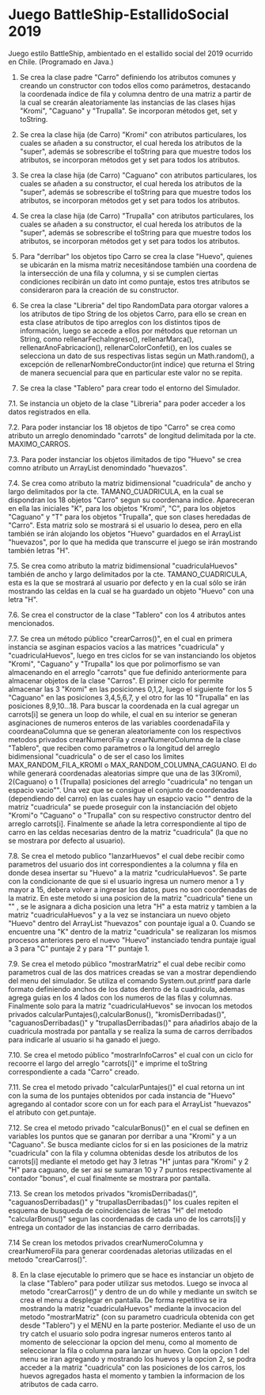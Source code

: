 # Juego BattleShip-EstallidoSocial 2019

Juego estilo BattleShip, ambientado en el estallido social del 2019 ocurrido en Chile. (Programado en Java.)

1. Se crea la clase padre "Carro" definiendo los atributos comunes y creando un constructor con todos ellos como parámetros, destacando la coordenada índice de fila y columna dentro de una matriz a partir de la cual se crearán aleatoriamente las instancias de las clases hijas "Kromi", "Caguano" y "Trupalla". Se incorporan métodos get, set y toString.

2. Se crea la clase hija (de Carro) "Kromi" con atributos particulares, los cuales se añaden a su constructor, el cual hereda los atributos de la "super", además se sobrescribe el toString para que muestre todos los atributos, se incorporan métodos get y set para todos los atributos.

3. Se crea la clase hija (de Carro) "Caguano" con atributos particulares, los cuales se añaden a su constructor, el cual hereda los atributos de la "super", además se sobrescribe el toString para que muestre todos los atributos, se incorporan métodos get y set para todos los atributos.

4. Se crea la clase hija (de Carro) "Trupalla" con atributos particulares, los cuales se añaden a su constructor, el cual hereda los atributos de la "super", además se sobrescribe el toString para que muestre todos los atributos, se incorporan métodos get y set para todos los atributos.

5. Para "derribar" los objetos tipo Carro se crea la clase "Huevo", quienes se ubicarán en la misma matriz necesitándose también una coordena de la intersección de una fila y columna, y si se cumplen ciertas condiciones recibirán un dato int como puntaje, estos tres atributos se consideraron para la creación de su constructor.

6. Se crea la clase "Libreria" del tipo RandomData para otorgar valores a los atributos de tipo String de los objetos Carro, para ello se crean en esta clase atributos de tipo arreglos con los distintos tipos de información, luego se accede a ellos por métodos que retornan un String, como rellenarFechaIngreso(), rellenarMarca(), rellenarAnoFabricacion(), rellenarColorConfeti(), en los cuales se selecciona un dato de sus respectivas listas según un Math.random(), a excepción de rellenarNombreConductor(int indice) que returna el String de manera secuencial para que en particular este valor no se repita.

7. Se crea la clase "Tablero" para crear todo el entorno del Simulador.

7.1. Se instancia un objeto de la clase "Libreria" para poder acceder a los datos registrados en ella.

7.2. Para poder instanciar los 18 objetos de tipo "Carro" se crea como atributo un arreglo denomindado "carrots" de longitud delimitada por la cte. MAXIMO_CARROS.

7.3. Para poder instanciar los objetos ilimitados de tipo "Huevo" se crea comno atributo un ArrayList denomindado "huevazos".

7.4. Se crea como atributo la matriz bidimensional "cuadricula" de ancho y largo delimitados por la cte. TAMANO_CUADRICULA, en la cual se dispondran los 18 objetos "Carro" segun su coordenana indice. Apareceran en ella las iniciales "K", para los objetos "Kromi", "C", para los objetos "Caguano" y "T" para los objetos "Trupalla", que son clases heredadas de "Carro". Esta matriz solo se mostrará si el usuario lo desea, pero en ella también se irán alojando los objetos "Huevo" guardados en el ArrayList "huevazos", por lo que ha medida que transcurre el juego se irán mostrando también letras "H".

7.5. Se crea como atributo la matriz bidimensional "cuadriculaHuevos" también de ancho y largo delimitados por la cte. TAMANO_CUADRICULA, esta es la que se mostrará al usuario por defecto y en la cual sólo se irán mostrando las celdas en la cual se ha guardado un objeto "Huevo" con una letra "H".

7.6. Se crea el constructor de la clase "Tablero" con los 4 atributos antes mencionados.

7.7. Se crea un método público "crearCarros()", en el cual en primera instancia se asginan espacios vacíos a las matrices "cuadricula" y "cuadriculaHuevos", luego en tres ciclos for se van instanciando los objetos "Kromi", "Caguano" y "Trupalla" los que por polimorfismo se van almacenando en el arreglo "carrots" que fue definido anteriormente para almacenar objetos de la clase "Carros". El primer ciclo for permite almacenar las 3 "Kromi" en las posiciones 0,1,2, luego el siguiente for los 5 "Caguano" en las posiciones 3,4,5,6,7, y el otro for las 10 "Trupalla" en las posiciones 8,9,10...18. Para buscar la coordenada en la cual agregar un carrots[i] se genera un loop do while, el cual en su interior se generan asginaciones de numeros enteros de las variables coordenadaFila y coordeanaColumna que se generan aleatoriamente con los respectivos metodos privados crearNumeroFila y crearNumeroColumna de la clase "Tablero", que reciben como parametros o la longitud del arreglo bidimensional "cuadricula" o de ser el caso los limites MAX_RANDOM_FILA_KROMI o MAX_RANDOM_COLUMNA_CAGUANO. El do while generará coordenadas aleatorias simpre que una de las 3(Kromi), 2(Caguano) o 1 (Trupalla) posiciones del arreglo "cuadricula" no tengan un espacio vacio"". Una vez que se consigue el conjunto de coordenadas (dependiendo del carro) en las cuales hay un esapcio vacio "" dentro de la matriz "cuadricula" se puede proseguir con la instanciación del objeto "Kromi"o "Caguano" o "Trupalla" con su respectivo constructor dentro del arreglo carrots[i]. Finalmente se añade la letra correspondiente al tipo de carro en las celdas necesarias dentro de la matriz "cuadricula" (la que no se mostrara por defecto al usuario).

7.8. Se crea el metodo publico "lanzarHuevos" el cual debe recibir como parametros del usuario dos int correspondientes a la columna y fila en donde desea insertar su "Huevo" a la matriz "cudriculaHuevos". Se parte con la condicionante de que si el usuario ingresa un numero menor a 1 y mayor a 15, debera volver a ingresar los datos, pues no son coordenadas de la matriz. En este metodo si una posicion de la matriz "cuadricula" tiene un "" , se le asignara a dicha posicion una letra "H" a esta matriz y tambien a la matriz "cuadriculaHuevos" y a la vez se instanciara un nuevo objeto "Huevo" dentro del ArrayList "huevazos" con pountaje igual a 0. Cuando se encuentre una "K" dentro de la matriz "cuadricula" se realizaran los mismos procesos anteriores pero el nuevo "Huevo" instanciado tendra puntaje igual a 3 para "C" puntaje 2 y para "T" puntaje 1.

7.9. Se crea el metodo público "mostrarMatriz" el cual debe recibir como parametros cual de las dos matrices creadas se van a mostrar dependiendo del menu del simulador. Se utiliza el comando System.out.printf para darle formato definiendo anchos de los datos dentro de la cuadricula, ademas agrega guias en los 4 lados con los numeros de las filas y columnas. Finalmente solo para la matriz "cuadriculaHuevos" se invocan los metodos privados calcularPuntajes(),calcularBonus(), "kromisDerribadas()", "caguanosDerribadas()" y "trupallasDerribadas()" para añadirlos abajo de la cuadricula mostrada por pantalla y se realiza la suma de carros derribados para indicarle al usuario si ha ganado el juego.

7.10. Se crea el metodo público "mostrarInfoCarros" el cual con un ciclo for recoorre el largo del arreglo "carrots[i]" e imprime el toString correspondiente a cada "Carro" creado.

7.11. Se crea el metodo privado "calcularPuntajes()" el cual retorna un int con la suma de los puntajes obtenidos por cada instancia de "Huevo" agregando al contador score con un for each para el ArrayList "huevazos" el atributo con get.puntaje.

7.12. Se crea el metodo privado "calcularBonus()" en el cual se definen en variables los puntos que se ganaran por derribar a una "Kromi" y a un "Caguano". Se busca mediante ciclos for si en las posiciones de la matriz "cuadricula" con la fila y columna obtenidas desde los atributos de los carrots[i] mediante el metodo get hay 3 letras "H" juntas para "Kromi" y 2 "H" para caguano, de ser asi se sumaran 10 y 7 puntos respectivamente al contador "bonus", el cual finalmente se mostrara por pantalla.

7.13. Se crean los metodos privados "kromisDerribadas()", "caguanosDerribadas()" y "trupallasDerribadas()" los cuales repiten el esquema de busqueda de coincidencias de letras "H" del metodo "calcularBonus()" segun las coordenadas de cada uno de los carrots[i] y entrega un contador de las instancias de carro derribadas.

7.14 Se crean los metodos privados crearNumeroColumna y crearNumeroFila para generar coordenadas aletorias utilizadas en el metodo "crearCarros()".

8. En la clase ejecutable lo primero que se hace es instanciar un objeto de la clase "Tablero" para poder utilizar sus metodos. Luego se invoca al metodo "crearCarros()" y dentro de un do while y mediante un switch se crea el menu a desplegar en pantalla. De forma repetitiva se ira mostrando la matriz "cuadriculaHuevos" mediante la invocacion del metodo "mostrarMatriz" (con su parametro cuadricula obtenida con get desde "Tablero") y el MENU en la parte posterior. Mediante el uso de un try catch el usuario solo podra ingresar numeros enteros tanto al momento de seleccionar la opcion del menu, como al momento de seleccionar la fila o columna para lanzar un huevo. Con la opcion 1 del menu se iran agregando y mostrando los huevos y la opcion 2, se podra acceder a la matriz "cuadricula" con las posiciones de los carros, los huevos agregados hasta el momento y tambien la informacion de los atributos de cada carro.
